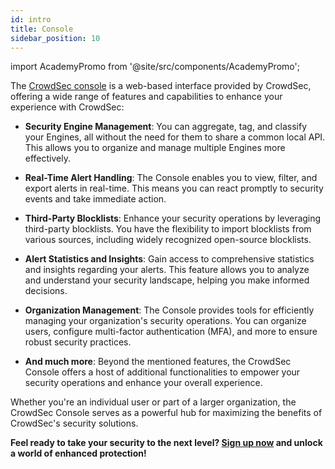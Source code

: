 ```yaml
---
id: intro
title: Console
sidebar_position: 10
---
```


import AcademyPromo from '@site/src/components/AcademyPromo';

<AcademyPromo
  image="crowdsec_console.svg"
  description="Watch a short series of videos on how to get started with the CrowdSec Console and enroll your first Security Engine"
  title="Get started with the Console"
  course="get-started-with-the-crowdsec-console"
  utm="?utm_source=docs&utm_medium=banner&utm_campaign=console-page&utm_id=academydocs"
/>

The [CrowdSec console](https://app.crowdsec.net/signup) is a web-based interface provided by CrowdSec, offering a wide range of features and capabilities to enhance your experience with CrowdSec:


- **Security Engine Management**: You can aggregate, tag, and classify your Engines, all without the need for them to share a common local API. This allows you to organize and manage multiple Engines more effectively.

- **Real-Time Alert Handling**: The Console enables you to view, filter, and export alerts in real-time. This means you can react promptly to security events and take immediate action.

- **Third-Party Blocklists**: Enhance your security operations by leveraging third-party blocklists. You have the flexibility to import blocklists from various sources, including widely recognized open-source blocklists.

- **Alert Statistics and Insights**: Gain access to comprehensive statistics and insights regarding your alerts. This feature allows you to analyze and understand your security landscape, helping you make informed decisions.

- **Organization Management**: The Console provides tools for efficiently managing your organization's security operations. You can organize users, configure multi-factor authentication (MFA), and more to ensure robust security practices.

- **And much more**: Beyond the mentioned features, the CrowdSec Console offers a host of additional functionalities to empower your security operations and enhance your overall experience.

Whether you're an individual user or part of a larger organization, the CrowdSec Console serves as a powerful hub for maximizing the benefits of CrowdSec's security solutions.

**Feel ready to take your security to the next level? [Sign up now](https://app.crowdsec.net/signup) and unlock a world of enhanced protection!**
